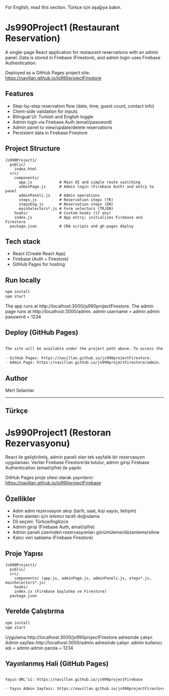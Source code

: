 For English, read this section. Türkçe için aşağıya bakın.

# Js990Project1 (Restaurant Reservation)

A single-page React application for restaurant reservations with an admin panel. Data is stored in Firebase (Firestore), and admin login uses Firebase Authentication.

Deployed as a GitHub Pages project site: https://navillan.github.io/js990projectFirestore

## Features
- Step-by-step reservation flow (date, time, guest count, contact info)
- Client-side validation for inputs
- Bilingual UI: Turkish and English toggle
- Admin login via Firebase Auth (email/password)
- Admin panel to view/update/delete reservations
- Persistent data in Firebase Firestore

## Project Structure
```
Js990Project1/
  public/
    index.html
  src/
    components/
      app.js            # Main UI and simple route switching
      adminPage.js      # Admin login (Firebase Auth) and entry to panel
      adminPaneli.js    # Admin operations
      steps.js          # Reservation steps (TR)
      stepsEng.js       # Reservation steps (EN)
      mainSelectors*.js # Form selectors (TR/EN)
    hooks/              # Custom hooks (if any)
    index.js            # App entry; initializes Firebase and Firestore
  package.json          # CRA scripts and gh-pages deploy
```

## Tech stack
- React (Create React App)
- Firebase (Auth + Firestore)
- GitHub Pages for hosting

## Run locally

```bash
npm install
npm start
```

The app runs at http://localhost:3000/js990projectFirestore.
The admin page runs at http://localhost:3000/admin.
admin username = admin
admin password = 1234

## Deploy (GitHub Pages)

```bash

The site will be available under the project path above. To access the admin view in production, navigate to:
 
- GitHub Pages: https://navillan.github.io/js990projectFirestore.
- Admin Page: https://navillan.github.io/js990projectFirestore/admin.

```

## Author
Mert Selamlar

---

## Türkçe

# Js990Project1 (Restoran Rezervasyonu)

React ile geliştirilmiş, admin paneli olan tek sayfalık bir rezervasyon uygulaması. Veriler Firebase Firestore’da tutulur, admin girişi Firebase Authentication (email/şifre) ile yapılır.

GitHub Pages proje sitesi olarak yayınlanır: https://navillan.github.io/js990projectFirebase

## Özellikler
- Adım adım rezervasyon akışı (tarih, saat, kişi sayısı, iletişim)
- Form alanları için istemci tarafı doğrulama
- Dil seçimi: Türkçe/İngilizce
- Admin girişi (Firebase Auth, email/şifre)
- Admin paneli üzerinden rezervasyonları görüntüleme/düzenleme/silme
- Kalıcı veri saklama (Firebase Firestore)

## Proje Yapısı
```
Js990Project1/
  public/
  src/
    components/ (app.js, adminPage.js, adminPaneli.js, steps*.js, mainSelectors*.js)
    hooks/
    index.js (Firebase başlatma ve Firestore)
  package.json
```

## Yerelde Çalıştırma
```bash
npm install
npm start
```
Uygulama http://localhost:3000/js990projectFirestore adresinde çalışır.
Admin sayfası http://localhost:3000/admin adresinde çalışır.
admin kullanıcı adı = admin
admin parola = 1234

## Yayınlanmış Hali (GitHub Pages)
```bash

Yayın URL’si: https://navillan.github.io/js990projectFirebase

- Yayın Admin Sayfası: https://navillan.github.io/js990projectFirestore/admin
```
